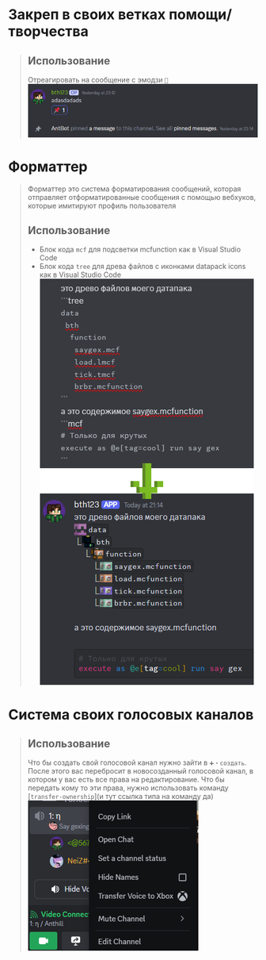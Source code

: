# Закреп в своих ветках помощи/творчества
> ## Использование
> Отреагировать на сообщение с эмодзи `📌`
![pin](pin.png)

# Форматтер
> Форматтер это система форматирования сообщений, которая отправляет отформатированные сообщения с помощью вебхуков, которые имитируют профиль пользователя
> ## Использование
> - Блок кода `mcf` для подсветки mcfunction как в Visual Studio Code
> - Блок кода `tree` для древа файлов с иконками datapack icons как в Visual Studio Code
![formatter](formatter.png)

# Система своих голосовых каналов
> ## Использование
> Что бы создать свой голосовой канал нужно зайти в `➕・создать`. После этого вас перебросит в новосозданный голосовой канал, в котором у вас есть все права на редактирование. Что бы передать кому то эти права, нужно использовать команду [`transfer-ownership`](и тут ссылка типа на команду да)
> ![voice channels](voice_channels.png)